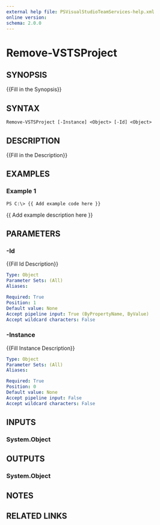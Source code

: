 ```yaml
---
external help file: PSVisualStudioTeamServices-help.xml
online version: 
schema: 2.0.0
---
```


# Remove-VSTSProject

## SYNOPSIS
{{Fill in the Synopsis}}

## SYNTAX

```
Remove-VSTSProject [-Instance] <Object> [-Id] <Object>
```

## DESCRIPTION
{{Fill in the Description}}

## EXAMPLES

### Example 1
```
PS C:\> {{ Add example code here }}
```

{{ Add example description here }}

## PARAMETERS

### -Id
{{Fill Id Description}}

```yaml
Type: Object
Parameter Sets: (All)
Aliases: 

Required: True
Position: 1
Default value: None
Accept pipeline input: True (ByPropertyName, ByValue)
Accept wildcard characters: False
```

### -Instance
{{Fill Instance Description}}

```yaml
Type: Object
Parameter Sets: (All)
Aliases: 

Required: True
Position: 0
Default value: None
Accept pipeline input: False
Accept wildcard characters: False
```

## INPUTS

### System.Object


## OUTPUTS

### System.Object

## NOTES

## RELATED LINKS

